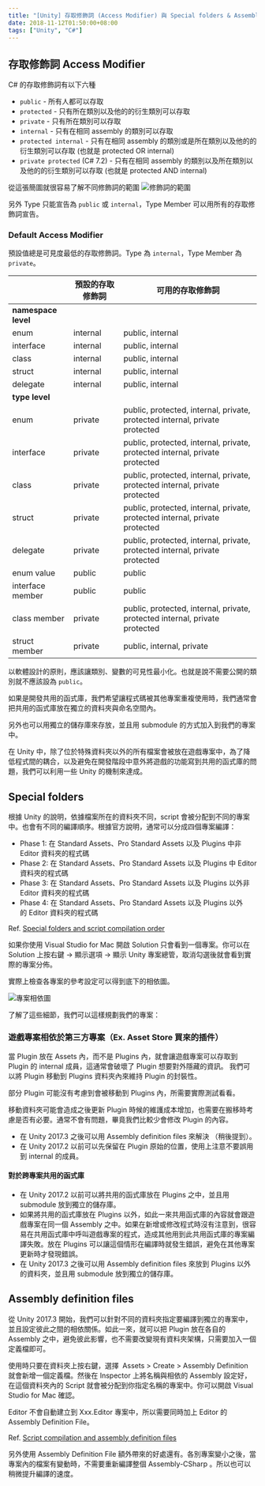```yaml
---
title: "[Unity] 存取修飾詞 (Access Modifier) 與 Special folders & Assembly definition files"
date: 2018-11-12T01:50:00+08:00
tags: ["Unity", "C#"]
---
```


## 存取修飾詞 Access Modifier

C# 的存取修飾詞有以下六種

- `public` - 所有人都可以存取
- `protected` - 只有所在類別以及他的的衍生類別可以存取
- `private` - 只有所在類別可以存取
- `internal` - 只有在相同 assembly 的類別可以存取
- `protected internal` - 只有在相同 assembly 的類別或是所在類別以及他的的衍生類別可以存取 (也就是 protected OR internal)
- `private protected` (C# 7.2) - 只有在相同 assembly 的類別以及所在類別以及他的的衍生類別可以存取 (也就是 protected AND internal)


從這張簡圖就很容易了解不同修飾詞的範圍
![修飾詞的範圍](/Blog/images/Unity-Access-Modifier/access-modifier.png)


另外 Type 只能宣告為 `public` 或 `internal`，Type Member 可以用所有的存取修飾詞宣告。


### Default Access Modifier

預設值總是可見度最低的存取修飾詞。Type 為 `internal`，Type Member 為 `private`。

| | **預設的存取修飾詞** | **可用的存取修飾詞**
| --- | --- | ---
| **namespace level**
| enum | internal | public, internal
| interface | internal | public, internal
| class | internal | public, internal
| struct | internal | public, internal
| delegate | internal | public, internal
| **type level**
| enum | private | public, protected, internal, private, protected internal, private protected
| interface | private | public, protected, internal, private, protected internal, private protected
| class | private | public, protected, internal, private, protected internal, private protected
| struct | private | public, protected, internal, private, protected internal, private protected
| delegate | private | public, protected, internal, private, protected internal, private protected
| enum value | public | public
| interface member | public | public
| class member | private | public, protected, internal, private, protected internal, private protected
| struct member | private | public, internal, private


以軟體設計的原則，應該讓類別、變數的可見性最小化。也就是說不需要公開的類別就不應該設為 `public`。

如果是開發共用的函式庫，我們希望讓程式碼被其他專案重複使用時，我們通常會把共用的函式庫放在獨立的資料夾與命名空間內。

另外也可以用獨立的儲存庫來存放，並且用 submodule 的方式加入到我們的專案中。

在 Unity 中，除了位於特殊資料夾以外的所有檔案會被放在遊戲專案中，為了降低程式間的耦合，以及避免在開發階段中意外將遊戲的功能寫到共用的函式庫的問題，我們可以利用一些 Unity 的機制來達成。


## Special folders

根據 Unity 的說明，依據檔案所在的資料夾不同，script 會被分配到不同的專案中。也會有不同的編譯順序。根據官方說明，通常可以分成四個專案編譯：

- Phase 1: 在 Standard Assets、Pro Standard Assets 以及 Plugins 中非 Editor 資料夾的程式碼
- Phase 2: 在 Standard Assets、Pro Standard Assets 以及 Plugins 中 Editor 資料夾的程式碼
- Phase 3: 在 Standard Assets、Pro Standard Assets 以及 Plugins 以外非 Editor 資料夾的程式碼
- Phase 4: 在 Standard Assets、Pro Standard Assets 以及 Plugins 以外的 Editor 資料夾的程式碼

Ref. [Special folders and script compilation order](https://docs.unity3d.com/Manual/ScriptCompileOrderFolders.html)


如果你使用 Visual Studio for Mac 開啟 Solution 只會看到一個專案。你可以在 Solution 上按右鍵 -> 顯示選項 -> 顯示 Unity 專案總管，取消勾選後就會看到實際的專案分佈。

實際上檢查各專案的參考設定可以得到底下的相依圖。

![專案相依圖](/Blog/images/Unity-Access-Modifier/project-dependency.png)


了解了這些細節，我們可以這樣規劃我們的專案：

### 遊戲專案相依於第三方專案（Ex. Asset Store 買來的插件）

當 Plugin 放在 Assets 內，而不是 Plugins 內，就會讓遊戲專案可以存取到 Plugin 的 internal 成員，這通常會破壞了 Plugin 想要對外隱藏的資訊。
我們可以將 Plugin 移動到 Plugins 資料夾內來維持 Plugin 的封裝性。

部分 Plugin 可能沒有考慮到會被移動到 Plugins 內，所需要實際測試看看。

移動資料夾可能會造成之後更新 Plugin 時候的維護成本增加，也需要在搬移時考慮是否有必要。通常不會有問題，畢竟我們比較少會修改 Plugin 的內容。
- 在 Unity 2017.3 之後可以用 Assembly definition files 來解決 （稍後提到）。
- 在 Unity 2017.2 以前可以先保留在 Plugin 原始的位置，使用上注意不要誤用到 internal 的成員。


#### 對於跨專案共用的函式庫

- 在 Unity 2017.2 以前可以將共用的函式庫放在 Plugins 之中，並且用 submodule 放到獨立的儲存庫。
- 如果將共用的函式庫放在 Plugins 以外，如此一來共用函式庫的內容就會跟遊戲專案在同一個 Assembly 之中。如果在新增或修改程式時沒有注意到，很容易在共用函式庫中呼叫遊戲專案的程式，造成其他用到此共用函式庫的專案編譯失敗。放在 Plugins 可以讓這個情形在編譯時就發生錯誤，避免在其他專案更新時才發現錯誤。
- 在 Unity 2017.3 之後可以用 Assembly definition files 來放到 Plugins 以外的資料夾，並且用 submodule 放到獨立的儲存庫。


## Assembly definition files

從 Unity 2017.3 開始，我們可以針對不同的資料夾指定要編譯到獨立的專案中，並且設定彼此之間的相依關係。如此一來，就可以把 Plugin 放在各自的 Assembly 之中，避免彼此影響，也不需要改變現有資料夾架構，只需要加入一個定義檔即可。

使用時只要在資料夾上按右鍵，選擇  Assets > Create > Assembly Definition 就會新增一個定義檔。然後在 Inspector 上將名稱與相依的 Assembly 設定好，在這個資料夾內的 Script 就會被分配到你指定名稱的專案中。你可以開啟 Visual Studio for Mac 確認。

Editor 不會自動建立到 Xxx.Editor 專案中，所以需要同時加上 Editor 的 Assembly Definition File。

Ref. [Script compilation and assembly definition files](https://docs.unity3d.com/Manual/ScriptCompilationAssemblyDefinitionFiles.html)

另外使用 Assembly Definition File 額外帶來的好處還有。各別專案變小之後，當專案內的檔案有變動時，不需要重新編譯整個 Assembly-CSharp 。所以也可以稍微提升編譯的速度。
